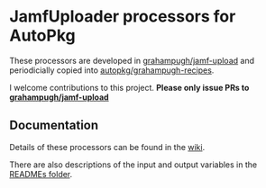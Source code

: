 # JamfUploader processors for AutoPkg

These processors are developed in [grahampugh/jamf-upload][1] and periodicially copied into [autopkg/grahampugh-recipes][2].

I welcome contributions to this project. **Please only issue PRs to [grahampugh/jamf-upload][1]**

## Documentation

Details of these processors can be found in the [wiki][3].

There are also descriptions of the input and output variables in the [READMEs folder][4].

[1]: https://github.com/grahampugh/jamf-upload/tree/main/JamfUploaderProcessors
[2]: https://github.com/autopkg/grahampugh-recipes/tree/main/JamfUploaderProcessors
[3]: https://github.com/grahampugh/jamf-upload/wiki/JamfUploader-AutoPkg-Processors
[4]: READMEs/